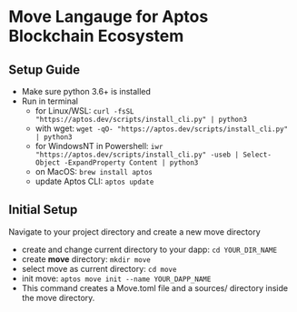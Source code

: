 # Move Langauge for Aptos Blockchain Ecosystem

## Setup Guide
+ Make sure python 3.6+ is installed
+ Run in terminal
    + for Linux/WSL: ```curl -fsSL "https://aptos.dev/scripts/install_cli.py" | python3```
    + with wget: ```wget -qO- "https://aptos.dev/scripts/install_cli.py" | python3```
    + for WindowsNT in Powershell: ```iwr "https://aptos.dev/scripts/install_cli.py" -useb | Select-Object -ExpandProperty Content | python3```
    + on MacOS: ```brew install aptos```
    + update Aptos CLI: ```aptos update```


## Initial Setup
Navigate to your project directory and create a new move directory

+ create and change current directory to your dapp: ```cd YOUR_DIR_NAME```
+ create **move** directory: ```mkdir move```
+ select move as current directory: ```cd move```
+ init move: ```aptos move init --name YOUR_DAPP_NAME```
+ This command creates a Move.toml file and a sources/ directory inside the move directory.


